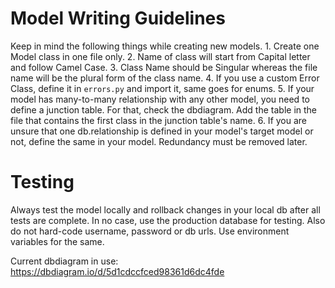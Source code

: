 # Model Writing Guidelines

Keep in mind the following things while creating new models.
    1. Create one Model class in one file only.
    2. Name of class will start from Capital letter and follow Camel Case.
    3. Class Name should be Singular whereas the file name will be the plural form of the class name.
    4. If you use a custom Error Class, define it in ```errors.py``` and import it, same goes for enums.
    5. If your model has many-to-many relationship with any other model, you need to define a junction table.
       For that, check the dbdiagram. Add the table in the file that contains the first class in the junction table's name.
    6. If you are unsure that one db.relationship is defined in your model's target model or not, define the same in your model. Redundancy must be removed later.


# Testing

Always test the model locally and rollback changes in your local db after all tests are complete.
In no case, use the production database for testing.
Also do not hard-code username, password or db urls. Use environment variables for the same.

Current dbdiagram in use: <https://dbdiagram.io/d/5d1cdccfced98361d6dc4fde>
